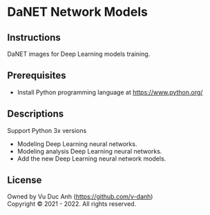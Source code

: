 # DaNET Network Models


## Instructions
DaNET images for Deep Learning models training.

## Prerequisites
+ Install Python programming language at https://www.python.org/

## Descriptions
Support Python 3x versions
+ Modeling Deep Learning neural networks.
+ Modeling analysis Deep Learning neural networks.
+ Add the new Deep Learning neural network models.

## License
Owned by Vu Duc Anh (https://github.com/v-danh) </br>
Copyright © 2021 - 2022. All rights reserved.
